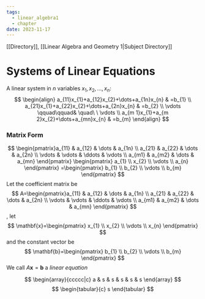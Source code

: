 ```yaml
---
tags:
  - linear_algebra1
  - chapter
date: 2023-11-17
---
```

[[Directory]], [[Linear Algebra and Geometry 1|Subject Directory]]
# Systems of Linear Equations
A linear system in ${} n$ variables ${} x_{1},\, x_{2},\,\dots,\,x_{n} {}$:
$$
\begin{align}
 a_{11}x_{1}+a_{12}x_{2}+\dots+a_{1n}x_{n} & =b_{1} \\
a_{21}x_{1}+a_{22}x_{2}+\dots+a_{2n}x_{n} & =b_{2} \\
\vdots \qquad\qquad&   \quad\ \ \vdots \\
a_{m 1}x_{1}+a_{m 2}x_{2}+\dots+a_{mn}x_{n} & =b_{m}
 \end{align}
$$
### Matrix Form
$$
\begin{pmatrix}a_{11} & a_{12} & \dots & a_{1n} \\ a_{21} & a_{22} & \dots & a_{2n} \\ \vdots & \vdots & \ddots & \vdots \\ a_{m1} & a_{m2} & \dots & a_{mn} \end{pmatrix} \begin{pmatrix} a_{1} \\ x_{2} \\ \vdots \\ a_{n} \end{pmatrix} =\begin{pmatrix} b_{1} \\ b_{2} \\ \vdots \\ b_{m} \end{pmatrix} 
$$
Let the coefficient matrix be
$$
A=\begin{pmatrix}a_{11} & a_{12} & \dots & a_{1n} \\ a_{21} & a_{22} & \dots & a_{2n} \\ \vdots & \vdots & \ddots & \vdots \\ a_{m1} & a_{m2} & \dots & a_{mn} \end{pmatrix}
$$
, let
$$
\mathbf{x}=\begin{pmatrix} x_{1} \\ x_{2} \\ \vdots \\ x_{n} \end{pmatrix} 
$$
and the constant vector be
$$
\mathbf{b}=\begin{pmatrix} b_{1} \\ b_{2} \\ \vdots \\ b_{m} \end{pmatrix} 
$$
We call ${} A\mathbf{x}=\mathbf{b} {}$ a *linear equation*

$$
\begin{array}{ccccc|c}
a & s & s & s & s & s
\end{array}
$$
$$
\begin{tabular}{c}
s
\end{tabular}
$$